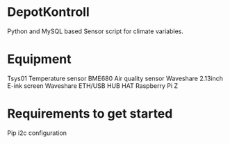 # DepotKontroll
Python and MySQL based Sensor script for climate variables.

# Equipment
Tsys01 Temperature sensor
BME680 Air quality sensor
Waveshare 2.13inch E-ink screen
Waveshare ETH/USB HUB HAT
Raspberry Pi Z

# Requirements to get started
Pip
i2c configuration
